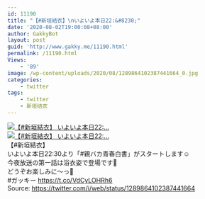 ```yaml
---
id: 11190
title: "【#新垣結衣】\nいよいよ本日22:&#8230;"
date: '2020-08-02T19:00:08+08:00'
author: GakkyBot
layout: post
guid: 'http://www.gakky.me/11190.html'
permalink: /11190.html
Views:
    - '89'
image: /wp-content/uploads/2020/08/1289864102387441664_0.jpg
categories:
    - twitter
tags:
    - twitter
    - 新垣结衣
---
```


[![【#新垣結衣】
いよいよ本日22:...](http://www.yui-aragaki.org/wp-content/uploads/2020/08/1289864102387441664_0.jpg)](http://www.yui-aragaki.org/wp-content/uploads/2020/08/1289864102387441664_0.jpg)  
[![【#新垣結衣】
いよいよ本日22:...](http://www.yui-aragaki.org/wp-content/uploads/2020/08/1289864102387441664_1.jpg)](http://www.yui-aragaki.org/wp-content/uploads/2020/08/1289864102387441664_1.jpg)  
【#新垣結衣】  
いよいよ本日22:30より「#親バカ青春白書」がスタートします☺️  
今夜放送の第一話は浴衣姿で登場です👘  
どうぞお楽しみに〜っ🙏  
\#ガッキー https://t.co/VdCyLOHRh6  
Source: <https://twitter.com/i/web/status/1289864102387441664>